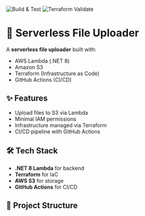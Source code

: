 ![Build & Test](https://github.com/hpkhariprasad/serverless-file-uploader/actions/workflows/ci-cd.yml/badge.svg?branch=main&event=push&job=build-test)
![Terraform Validate](https://github.com/hpkhariprasad/serverless-file-uploader/actions/workflows/ci-cd.yml/badge.svg?branch=main&event=push&job=terraform-validate)



# 🚀 Serverless File Uploader

A **serverless file uploader** built with:
- AWS Lambda (.NET 8)
- Amazon S3
- Terraform (Infrastructure as Code)
- GitHub Actions (CI/CD)

## ✨ Features
- Upload files to S3 via Lambda
- Minimal IAM permissions
- Infrastructure managed via Terraform
- CI/CD pipeline with GitHub Actions

## 🛠️ Tech Stack
- **.NET 8 Lambda** for backend
- **Terraform** for IaC
- **AWS S3** for storage
- **GitHub Actions** for CI/CD

## 📂 Project Structure

